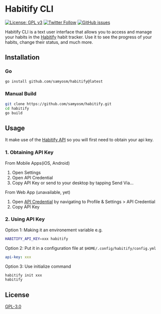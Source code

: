 # Habitify CLI
[![License: GPL v3](https://img.shields.io/badge/License-GPLv3-blue.svg?style=for-the-badge)](https://www.gnu.org/licenses/gpl-3.0)
[![Twitter Follow](https://img.shields.io/twitter/follow/samy_osmium?style=for-the-badge)](https://twitter.com/intent/follow?screen_name=samy_osmium)
[![GitHub issues](https://img.shields.io/github/issues/samyosm/habitify-cli?style=for-the-badge)](https://github.com/samyosm/habitify-cli/issues)

Habitify CLI is a text user interface that allows you to access and manage your habits in the [Habitify](https://www.habitify.me/) habit tracker.
Use it to see the progress of your habits, change their status, and much more.

## Installation

### Go
```bash
go install github.com/samyosm/habitify@latest
```

### Manual Build
```bash
git clone https://github.com/samyosm/habitify.git
cd habitify
go build
```

## Usage
It make use of the [Habitify API](https://docs.habitify.me/) so you will first need to obtain your api key.

### 1. Obtaining API Key 
From Mobile Apps(iOS, Android)
1. Open Settings
2. Open API Credential
3. Copy API Key or send to your desktop by tapping Send Via...

From Web App (unavailable, yet)
1. Open [API Credential](https://app.habitify.me/preference/api-credential) by navigating to Profile & Settings > API Credential
2. Copy API Key

### 2. Using API Key
Option 1: Making it an environement variable e.g.
```bash
HABITIFY_API_KEY=xxx habitify
```

Option 2: Put it in a configuration file at `$HOME/.config/habitify/config.yml`
```yml
api-key: xxx
```

Option 3: Use initialize command
```bash
habitify init xxx
habitify
```

## License
[GPL-3.0](./LICENSE)
